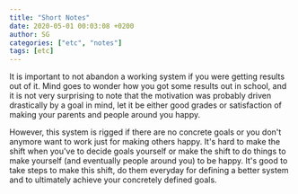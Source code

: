 ```yaml
---
title: "Short Notes"
date: 2020-05-01 00:03:08 +0200
author: SG
categories: ["etc", "notes"]
tags: [etc]
---
```


It is important to not abandon a working system if you were getting results out of it. Mind goes to wonder how you got some results out in school, and it is not very surprising to note that the motivation was probably driven drastically by a goal in mind, let it be either good grades or satisfaction of making your parents and people around you happy.

However, this system is rigged if there are no concrete goals or you don't anymore want to work just for making others happy. It's hard to make the shift when you've to decide goals yourself or make the shift to do things to make yourself (and eventually people around you) to be happy. It's good to take steps to make this shift, do them everyday for defining a better system and to ultimately achieve your concretely defined goals.
